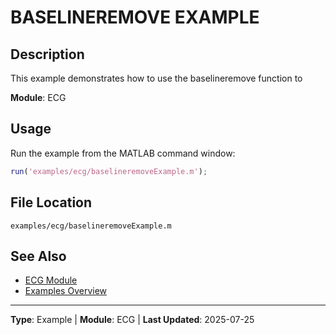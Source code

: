 # BASELINEREMOVE EXAMPLE

## Description

This example demonstrates how to use the baselineremove function to

**Module**: ECG

## Usage

Run the example from the MATLAB command window:

```matlab
run('examples/ecg/baselineremoveExample.m');
```

## File Location

`examples/ecg/baselineremoveExample.m`

## See Also

- [ECG Module](../api/ecg/README.md)
- [Examples Overview](README.md)

---

**Type**: Example | **Module**: ECG | **Last Updated**: 2025-07-25
